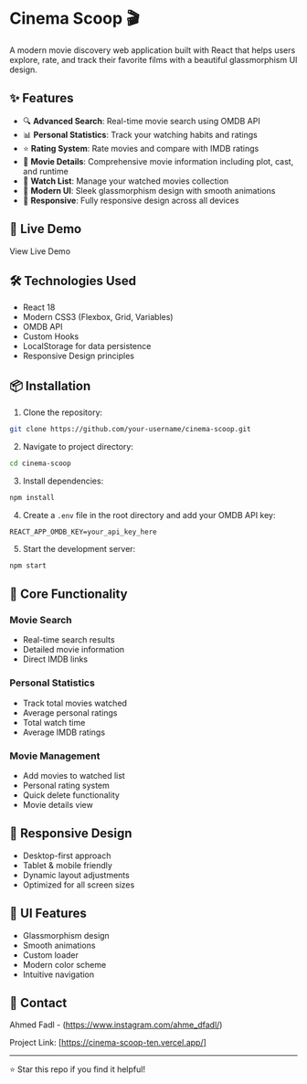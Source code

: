 # Cinema Scoop 🎬

A modern movie discovery web application built with React that helps users explore, rate, and track their favorite films with a beautiful glassmorphism UI design.

## ✨ Features

- 🔍 **Advanced Search**: Real-time movie search using OMDB API
- 📊 **Personal Statistics**: Track your watching habits and ratings
- ⭐ **Rating System**: Rate movies and compare with IMDB ratings
- 🎯 **Movie Details**: Comprehensive movie information including plot, cast, and runtime
- 💾 **Watch List**: Manage your watched movies collection
- 🎨 **Modern UI**: Sleek glassmorphism design with smooth animations
- 📱 **Responsive**: Fully responsive design across all devices

## 🚀 Live Demo

View Live Demo

## 🛠️ Technologies Used

- React 18
- Modern CSS3 (Flexbox, Grid, Variables)
- OMDB API
- Custom Hooks
- LocalStorage for data persistence
- Responsive Design principles

## 📦 Installation

1. Clone the repository:
```bash
git clone https://github.com/your-username/cinema-scoop.git
```

2. Navigate to project directory:
```bash
cd cinema-scoop
```

3. Install dependencies:
```bash
npm install
```

4. Create a `.env` file in the root directory and add your OMDB API key:
```env
REACT_APP_OMDB_KEY=your_api_key_here
```

5. Start the development server:
```bash
npm start
```

## 🎯 Core Functionality

### Movie Search
- Real-time search results
- Detailed movie information
- Direct IMDB links

### Personal Statistics
- Track total movies watched
- Average personal ratings
- Total watch time
- Average IMDB ratings

### Movie Management
- Add movies to watched list
- Personal rating system
- Quick delete functionality
- Movie details view

## 📱 Responsive Design

- Desktop-first approach
- Tablet & mobile friendly
- Dynamic layout adjustments
- Optimized for all screen sizes

## 🎨 UI Features

- Glassmorphism design
- Smooth animations
- Custom loader
- Modern color scheme
- Intuitive navigation

## 📧 Contact

Ahmed Fadl - (https://www.instagram.com/ahme_dfadl/)

Project Link: [https://cinema-scoop-ten.vercel.app/]

---
⭐ Star this repo if you find it helpful!
